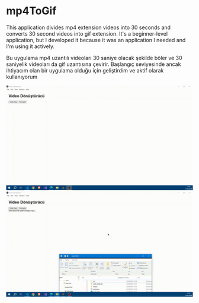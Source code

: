 # mp4ToGif

This application divides mp4 extension videos into 30 seconds and converts 30 second videos into gif extension. It's a beginner-level application, but I developed it because it was an application I needed and I'm using it actively.


Bu uygulama mp4 uzantılı videoları 30 saniye olacak şekilde böler ve 30 saniyelik videoları da gif uzantısına çevirir. Başlangıç seviyesinde ancak ihtiyacım olan bir uygulama olduğu için geliştirdim ve aktif olarak kullanıyorum


![Demo GIF](https://github.com/kudretkrbyk/mp4ToGif/blob/main/output/output000.gif)
![Demo GIF](https://github.com/kudretkrbyk/mp4ToGif/blob/main/output/output001.gif)
